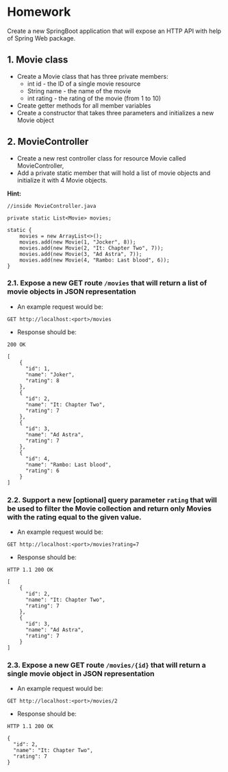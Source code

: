 # Homework
Create a new SpringBoot application that will expose an HTTP API with help of Spring Web package.

## 1. Movie class
* Create a Movie class that has three private members:
  * int id - the ID of a single movie resource
  * String name - the name of the movie
  * int rating - the rating of the movie (from 1 to 10)
* Create getter methods for all member variables
* Create a constructor that takes three parameters and initializes a new Movie object

## 2. MovieController
* Create a new rest controller class for resource Movie called MovieController,
* Add a private static member that will hold a list of movie objects and
initialize it with 4 Movie objects.

**Hint:**
```
//inside MovieController.java

private static List<Movie> movies;

static {
	movies = new ArrayList<>();
	movies.add(new Movie(1, "Jocker", 8));
	movies.add(new Movie(2, "It: Chapter Two", 7));
	movies.add(new Movie(3, "Ad Astra", 7));
	movies.add(new Movie(4, "Rambo: Last blood", 6));
}
```

### 2.1. Expose a new GET route `/movies` that will return a list of movie objects in JSON representation

* An example request would be:
```
GET http://localhost:<port>/movies
```
* Response should be:
```
200 OK
```
```
[
	{
	  "id": 1,
	  "name": "Joker",
	  "rating": 8
	},
	{
	  "id": 2,
	  "name": "It: Chapter Two",
	  "rating": 7
	},
	{
	  "id": 3,
	  "name": "Ad Astra",
	  "rating": 7
	},
	{
	  "id": 4,
	  "name": "Rambo: Last blood",
	  "rating": 6
	}
]
```

### 2.2. Support a new [optional] query parameter `rating` that will be used to filter the Movie collection and return only Movies with the rating equal to the given value.

* An example request would be:
```
GET http://localhost:<port>/movies?rating=7
```
* Response should be:
```
HTTP 1.1 200 OK
```

```
[
	{
	  "id": 2,
	  "name": "It: Chapter Two",
	  "rating": 7
	},
	{
	  "id": 3,
	  "name": "Ad Astra",
	  "rating": 7
	}
]
```

### 2.3. Expose a new GET route `/movies/{id}` that will return a single movie object in JSON representation
* An example request would be:
```
GET http://localhost:<port>/movies/2
```
* Response should be:
```
HTTP 1.1 200 OK
```

```
{
  "id": 2,
  "name": "It: Chapter Two",
  "rating": 7
}
```